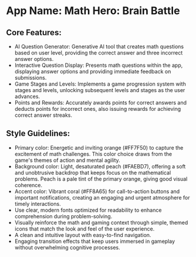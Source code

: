 # **App Name**: Math Hero: Brain Battle

## Core Features:

- AI Question Generator: Generative AI tool that creates math questions based on user level, providing the correct answer and three incorrect answer options.
- Interactive Question Display: Presents math questions within the app, displaying answer options and providing immediate feedback on submissions.
- Game Stages and Levels: Implements a game progression system with stages and levels, unlocking subsequent levels and stages as the user advances.
- Points and Rewards: Accurately awards points for correct answers and deducts points for incorrect ones, also issuing rewards for achieving correct answer streaks.

## Style Guidelines:

- Primary color: Energetic and inviting orange (#FF7F50) to capture the excitement of math challenges. This color choice draws from the game's themes of action and mental agility.
- Background color: Light, desaturated peach (#FAEBD7), offering a soft and unobtrusive backdrop that keeps focus on the mathematical problems. Peach is a pale tint of the primary orange, giving good visual coherence.
- Accent color: Vibrant coral (#FF8A65) for call-to-action buttons and important notifications, creating an engaging and urgent atmosphere for timely interactions.
- Use clear, modern fonts optimized for readability to enhance comprehension during problem-solving.
- Visually reinforce the math and gaming context through simple, themed icons that match the look and feel of the user experience.
- A clean and intuitive layout with easy-to-find navigation.
- Engaging transition effects that keep users immersed in gameplay without overwhelming cognitive processes.